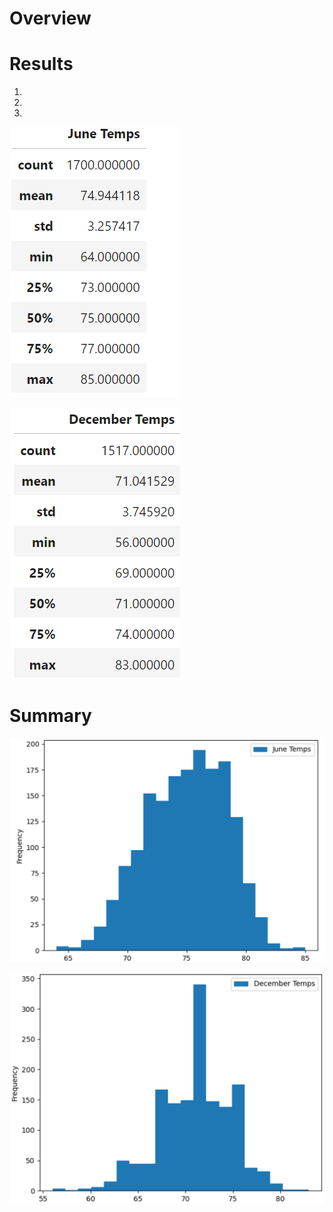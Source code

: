 # Overview


# Results

1.

2.

3.

![](https://github.com/SuniAnalytics/surfs_up/blob/main/Resources/ScreenShot1_June%20Temp.png)

![](https://github.com/SuniAnalytics/surfs_up/blob/main/Resources/ScreenShot2_Dec%20Temp.png)

# Summary


![](https://github.com/SuniAnalytics/surfs_up/blob/main/Resources/June%20Temp%20Stats.png)

![](https://github.com/SuniAnalytics/surfs_up/blob/main/Resources/Dec%20Temp%20Stats.png)
